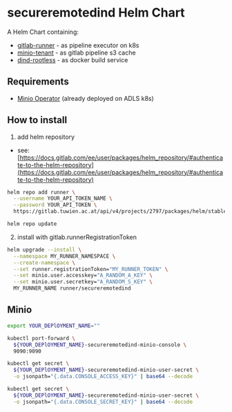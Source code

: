 # secureremotedind Helm Chart

A Helm Chart containing:

- [gitlab-runner](https://docs.gitlab.com/runner/executors/kubernetes.html) - as pipeline executor on k8s
- [minio-tenant](https://github.com/minio/operator/tree/master/helm/tenant) - as gitlab pipeline s3 cache
- [dind-rootless](https://docs.docker.com/engine/security/rootless/#best-practices) - as docker build service

## Requirements

- [Minio Operator](https://github.com/minio/operator/tree/master/helm/operator) (already deployed on ADLS k8s)

## How to install

1. add helm repository

- see: [https://docs.gitlab.com/ee/user/packages/helm_repository/#authenticate-to-the-helm-repository](https://docs.gitlab.com/ee/user/packages/helm_repository/#authenticate-to-the-helm-repository)

```sh
helm repo add runner \
  --username YOUR_API_TOKEN_NAME \
  --password YOUR_API_TOKEN \
  https://gitlab.tuwien.ac.at/api/v4/projects/2797/packages/helm/stable

helm repo update
```

2. install with gitlab.runnerRegistrationToken

```sh
helm upgrade --install \
  --namespace MY_RUNNER_NAMESPACE \
  --create-namespace \
  --set runner.registrationToken="MY_RUNNER_TOKEN" \
  --set minio.user.accesskey="A_RANDOM_A_KEY" \
  --set minio.user.secretkey="A_RANDOM_S_KEY" \
  MY_RUNNER_NAME runner/secureremotedind
```

## Minio

```sh
export YOUR_DEPlOYMENT_NAME=""

kubectl port-forward \
  ${YOUR_DEPlOYMENT_NAME}-secureremotedind-minio-console \
  9090:9090
```

```sh
kubectl get secret \
  ${YOUR_DEPlOYMENT_NAME}-secureremotedind-minio-user-secret \
  -o jsonpath="{.data.CONSOLE_ACCESS_KEY}" | base64 --decode
```

```sh
kubectl get secret \
  ${YOUR_DEPlOYMENT_NAME}-secureremotedind-minio-user-secret \
  -o jsonpath="{.data.CONSOLE_SECRET_KEY}" | base64 --decode
```
